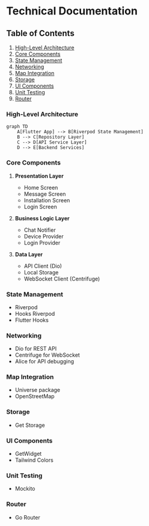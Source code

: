 # Technical Documentation

## Table of Contents
1. [High-Level Architecture](#high-level-architecture)
2. [Core Components](#core-components)
3. [State Management](#state-management)
4. [Networking](#networking)
5. [Map Integration](#map-integration)
6. [Storage](#storage)
7. [UI Components](#ui-components)
8. [Unit Testing](#unit-testing)
9. [Router](#router)

### High-Level Architecture
```mermaid
graph TD
    A[Flutter App] --> B[Riverpod State Management]
    B --> C[Repository Layer]
    C --> D[API Service Layer]
    D --> E[Backend Services]
```

### Core Components
1. **Presentation Layer**
    - Home Screen
    - Message Screen
    - Installation Screen
    - Login Screen

2. **Business Logic Layer**
    - Chat Notifier
    - Device Provider
    - Login Provider

3. **Data Layer**
    - API Client (Dio)
    - Local Storage
    - WebSocket Client (Centrifuge)

### State Management
- Riverpod
- Hooks Riverpod
- Flutter Hooks

### Networking
- Dio for REST API
- Centrifuge for WebSocket
- Alice for API debugging

### Map Integration
- Universe package
- OpenStreetMap

### Storage
- Get Storage

### UI Components
- GetWidget
- Tailwind Colors

### Unit Testing
- Mockito

### Router
- Go Router